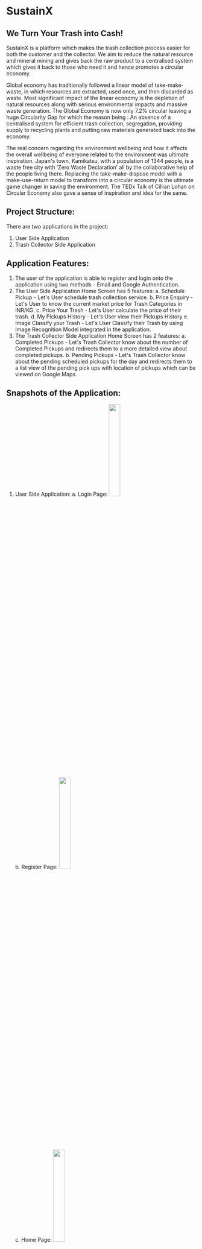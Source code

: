 # SustainX
## We Turn Your Trash into Cash!

SustainX is a platform which makes the trash collection process easier for both the customer and the collector. We aim to reduce the natural resource and mineral mining and gives back the raw product to a centralised system which gives it back to those who need it and hence promotes a circular economy.

Global economy has traditionally followed a linear model of take-make-waste, in which resources are extracted, used once, and then discarded as waste. Most significant impact of the linear economy is the depletion of natural resources along with serious environmental impacts and massive waste generation. 
The Global Economy is now only 7.2% circular leaving a huge Circularity Gap for which the reason being : An absence of a centralised system for efficient trash collection, segregation, providing supply to recycling plants and putting raw materials generated back into the economy.

The real concern regarding the environment wellbeing and how it affects the overall wellbeing of everyone related to the environment was ultimate inspiration. Japan's town, Kamikatsu, with a population of 1344 people, is a waste free city with ‘Zero Waste Declaration’ all by the collaborative help of the people living there. Replacing the take-make-dispose model with a make-use-return model to transform into a circular economy is the ultimate game changer in saving the environment. The TEDx Talk of Cillian Lohan on Circular Economy also gave a sense of inspiration and idea for the same.

## Project Structure:
There are two applications in the project:
1. User Side Application
2. Trash Collector Side Application

## Application Features:
1. The user of the application is able to register and login onto the application using two methods - Email and Google Authentication.
2. The User Side Application Home Screen has 5 features:
   a. Schedule Pickup - Let's User schedule trash collection service.
   b. Price Enquiry - Let's User to know the current market price for Trash Categories in INR/KG.
   c. Price Your Trash - Let's User calculate the price of their trash.
   d. My Pickups History - Let's User view their Pickups History
   e. Image Classify your Trash - Let's User Classify their Trash by using Image Recognition Model integrated in the application.
3. The Trash Collector Side Application Home Screen has 2 features:
   a. Completed Pickups - Let's Trash Collector know about the number of Completed Pickups and redirects them to a more detailed view about completed pickups.
   b. Pending Pickups - Let's Trash Collector know about the pending scheduled pickups for the day and redirects them to a list view of the pending pick ups with location of pickups which can be viewed on Google Maps.

## Snapshots of the Application:
1. User Side Application:
   a. Login Page:
   <img src="https://github.com/Ninad-Lunge/SustainX/assets/96621805/4b226386-5dfa-4409-abb1-41321a788928" width="25%">

   b. Register Page:
   <img src="https://github.com/Ninad-Lunge/SustainX/assets/96621805/f0a63dab-fd3f-46d2-bbd1-c52e74dee335" width="25%">

   c. Home Page:
   <img src="https://github.com/Ninad-Lunge/SustainX/assets/96621805/c9e890df-30c4-45c7-94ef-7afb1dd7efbf" width="25%">

   d. Schedule Pickup Page:
   <img src="https://github.com/Ninad-Lunge/SustainX/assets/96621805/5b67b036-0756-46f5-a068-036c960b9d3e" width="25%">
   <img src="https://github.com/Ninad-Lunge/SustainX/assets/96621805/7038a0bb-0878-4bf2-828e-0c1bf29f6fb3" width="25%">
   <img src="https://github.com/Ninad-Lunge/SustainX/assets/96621805/146f64b7-7e6a-4f71-bfe4-229332a87a8a" width="25%">

   e. Price Enquiry Page:
   <img src="https://github.com/Ninad-Lunge/SustainX/assets/96621805/08ca18c8-5f21-423b-8ef3-4b91a9b7393d" width="25%">

   f. Price Your Trash Page:
   <img src="https://github.com/Ninad-Lunge/SustainX/assets/96621805/c46bba78-81af-44d3-915e-cb8f4c0ce831" width="25%">
   <img src="https://github.com/Ninad-Lunge/SustainX/assets/96621805/6e6c21e0-f2a3-448f-aae5-ed7ac362740f" width="25%">

   g. Pickup History:
   <img src="https://github.com/Ninad-Lunge/SustainX/assets/96621805/c23da9c3-3134-4ad5-9e9f-0fadfdcc5b29" width="25%">
   <img src="https://github.com/Ninad-Lunge/SustainX/assets/96621805/ef755472-4ad8-49d6-a24e-5ede527c06ee" width="25%">

   h. Trash Image Classification Page:
   <img src="https://github.com/Ninad-Lunge/SustainX/assets/96621805/62c0b726-163d-4d89-bb50-7f22f12ccc3a" width="25%">
   <img src="https://github.com/Ninad-Lunge/SustainX/assets/96621805/ac40ae2f-abdb-4656-a70f-d6ee7cb0ddf3" width="25%">
   <img src="https://github.com/Ninad-Lunge/SustainX/assets/96621805/ce4cdd15-93c4-4381-9011-8c68b8c03bb3" width="25%">

   i. Profile Settings Page:
   <img src="https://github.com/Ninad-Lunge/SustainX/assets/96621805/86f595e1-199d-4125-9880-2de866a965db" width="25%">

   j. Notifications Page:
   <img src="https://github.com/Ninad-Lunge/SustainX/assets/96621805/4b20e702-8fef-4db2-bd1b-d42667cc1dbe" width="25%">

2. Trash Collector Side Application:

## Technologies Used:
1. Flutter (for Application Developement).
2. Google Maps API (for getting User Location).
3. Google Cloud Console (for managing
